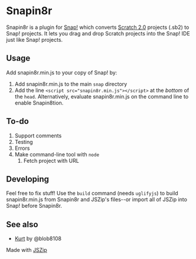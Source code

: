 Snapin8r
========


Snapin8r is a plugin for [Snap!](http://snap.berkeley.edu) which converts [Scratch 2.0](http://scratch.mit.edu) projects (.sb2) to Snap! projects. It lets you drag and drop Scratch projects into the Snap! IDE just like Snap! projects.

Usage
-----
Add snapin8r.min.js to your copy of Snap! by:
1. Add snapin8r.min.js to the main `snap` directory
2. Add the line `<script src="snapin8r.min.js"></script>` at the *bottom* of the `head`.
Alternatively, evaluate snapin8r.min.js on the command line to enable Snapin8tion.

To-do
-----
1. Support comments
2. Testing
3. Errors
4. Make command-line tool with `node`
    1. Fetch project with URL

Developing
----------
Feel free to fix stuff! Use the `build` command (needs `uglifyjs`) to build snapin8r.min.js from Snapin8r and JSZip's files--or import all of JSZip into Snap! before Snapin8r.

See also
--------
* [Kurt](https://github.com/blob8108/kurt) by @blob8108

Made with [JSZip](http://stuk.github.io/jszip/)
